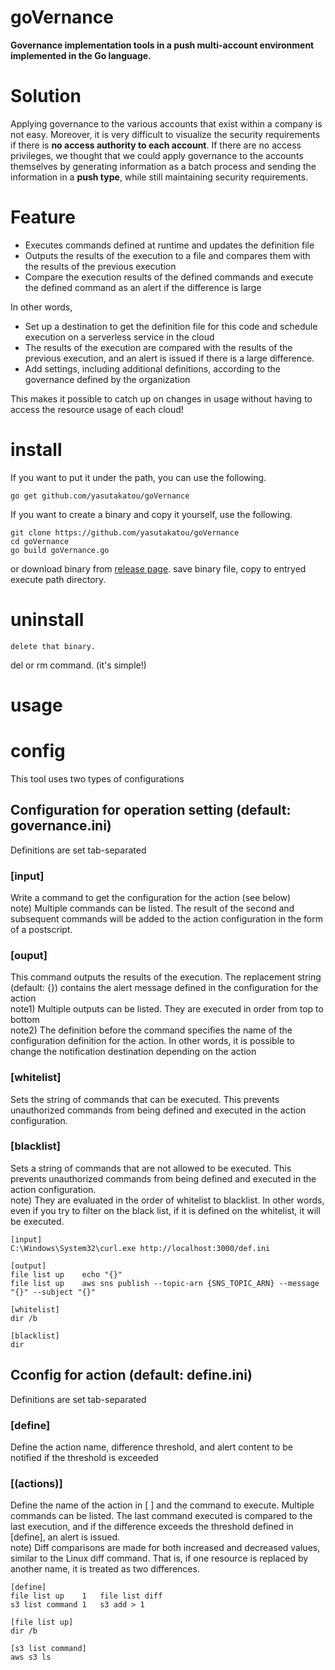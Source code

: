# goVernance
**Governance implementation tools in a push multi-account environment implemented in the Go language.**

# Solution
Applying governance to the various accounts that exist within a company is not easy. Moreover, it is very difficult to visualize the security requirements if there is **no access authority to each account**.
If there are no access privileges, we thought that we could apply governance to the accounts themselves by generating information as a batch process and sending the information in a **push type**, while still maintaining security requirements.

# Feature
- Executes commands defined at runtime and updates the definition file
- Outputs the results of the execution to a file and compares them with the results of the previous execution
- Compare the execution results of the defined commands and execute the defined command as an alert if the difference is large

In other words,

- Set up a destination to get the definition file for this code and schedule execution on a serverless service in the cloud
- The results of the execution are compared with the results of the previous execution, and an alert is issued if there is a large difference.
- Add settings, including additional definitions, according to the governance defined by the organization

This makes it possible to catch up on changes in usage without having to access the resource usage of each cloud!

# install

If you want to put it under the path, you can use the following.

```
go get github.com/yasutakatou/goVernance
```

If you want to create a binary and copy it yourself, use the following.

```
git clone https://github.com/yasutakatou/goVernance
cd goVernance
go build goVernance.go
```

or download binary from [release page](https://github.com/yasutakatou/goVernance/releases).
save binary file, copy to entryed execute path directory.

# uninstall

```
delete that binary.
```

del or rm command. (it's simple!)

# usage

# config

This tool uses two types of configurations

## Configuration for operation setting (default: governance.ini)

Definitions are set tab-separated

### [input]

Write a command to get the configuration for the action (see below)
<br>
note) Multiple commands can be listed. The result of the second and subsequent commands will be added to the action configuration in the form of a postscript.

### [ouput]

This command outputs the results of the execution. The replacement string (default: {}) contains the alert message defined in the configuration for the action
<br>
note1) Multiple outputs can be listed. They are executed in order from top to bottom
<br>
note2) The definition before the command specifies the name of the configuration definition for the action. In other words, it is possible to change the notification destination depending on the action

### [whitelist]

Sets the string of commands that can be executed. This prevents unauthorized commands from being defined and executed in the action configuration.
<br>

### [blacklist]

Sets a string of commands that are not allowed to be executed. This prevents unauthorized commands from being defined and executed in the action configuration.
<br>
note) They are evaluated in the order of whitelist to blacklist. In other words, even if you try to filter on the black list, if it is defined on the whitelist, it will be executed.
<br>

```
[input]
C:\Windows\System32\curl.exe http://localhost:3000/def.ini

[output]
file list up	echo "{}"
file list up	aws sns publish --topic-arn {SNS_TOPIC_ARN} --message "{}" --subject "{}"

[whitelist]
dir /b

[blacklist]
dir
```
## Cconfig for action (default: define.ini)

Definitions are set tab-separated

### [define]

Define the action name, difference threshold, and alert content to be notified if the threshold is exceeded

### [(actions)]

Define the name of the action in [ ] and the command to execute. Multiple commands can be listed. The last command executed is compared to the last execution, and if the difference exceeds the threshold defined in [define], an alert is issued.
<br>
note) Diff comparisons are made for both increased and decreased values, similar to the Linux diff command. That is, if one resource is replaced by another name, it is treated as two differences.

```
[define]
file list up	1	file list diff
s3 list command	1	s3 add > 1

[file list up]
dir /b

[s3 list command]
aws s3 ls
```